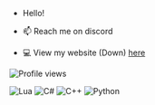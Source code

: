 - Hello!

- 📫 Reach me on discord 

- 💻 View my website (Down) [here](wwww)

<p align="left">
  <img src="https://komarev.com/ghpvc/?username=RiisDev&label=Profile%20views&color=0e75b6&style=for-the-badge" alt="Profile views" />
</p>




<p align="left">
  <img src="https://img.shields.io/badge/lua-%232C2D72.svg?style=for-the-badge&logo=lua&logoColor=white" alt="Lua"/>
  <img src="https://img.shields.io/badge/c%23-%23239120.svg?style=for-the-badge&logo=c-sharp&logoColor=white" alt="C#"/>
  <img src="https://img.shields.io/badge/c++-%2300599C.svg?style=for-the-badge&logo=c%2B%2B&logoColor=white" alt="C++"/>
  <img src="https://img.shields.io/badge/python-%233776AB.svg?style=for-the-badge&logo=python&logoColor=white" alt="Python"/>
</p>




